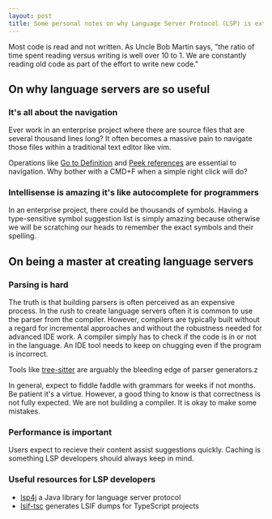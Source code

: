 ```yaml
---
layout: post
title: Some personal notes on why Language Server Protocol (LSP) is extremely powerful
---
```


Most code is read and not written. As Uncle Bob Martin says, "the ratio of time spent reading versus writing is well over 10 to 1. 
We are constantly reading old code as part of the effort to write new code."

## On why language servers are so useful

### It's all about the navigation
Ever work in an enterprise project where there are source files that are several thousand lines long?
It often becomes a massive pain to navigate those files within a traditional text editor like vim.

Operations like [Go to Definition](https://code.visualstudio.com/docs/editor/editingevolved#_go-to-definition) and [Peek references](https://code.visualstudio.com/docs/editor/editingevolved#_peek) are essential to navigation. 
Why bother with a CMD+F when a simple right click will do?

### Intellisense is amazing it's like autocomplete for programmers 
In an enterprise project, there could be thousands of symbols. Having a type-sensitive symbol suggestion list is simply amazing because otherwise we will be scratching our heads to remember the exact symbols and their spelling.

## On being a master at creating language servers

### Parsing is hard
The truth is that building parsers is often perceived as an expensive process. In the rush to create language servers often it is common to use the parser from the compiler. However, compilers are typically built without a regard for incremental approaches and without the robustness needed for advanced IDE work. A compiler simply has to check if the code is in or not in the language. An IDE tool needs to keep on chugging even if the program is incorrect.

Tools like [tree-sitter](https://github.com/tree-sitter/tree-sitter) are arguably the bleeding edge of parser generators.z

In general, expect to fiddle faddle with grammars for weeks if not months. Be patient it's a virtue. However, a good thing to know is that correctness is not fully expected. We are not building a compiler. It is okay to make some mistakes.

### Performance is important
Users expect to recieve their content assist suggestions quickly. Caching is something LSP developers should always keep in mind.

### Useful resources for LSP developers
* [lsp4j](https://github.com/eclipse/lsp4j) a Java library for language server protocol
* [lsif-tsc](https://github.com/microsoft/lsif-node) generates LSIF dumps for TypeScript projects
